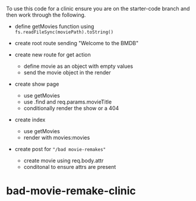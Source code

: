 To use this code for a clinic ensure you are on the starter-code branch and then work through the following.


* define getMovies function using `fs.readFileSync(moviePath).toString()`

* create root route sending "Welcome to the BMDB"

* create new route for get action
  - define movie as an object with empty values
  - send the movie object in the render

* create show page
  - use getMovies
  - use .find and req.params.movieTitle
  - conditionally render the show or a 404

* create index
  - use getMovies
  - render with movies:movies

* create post for `"/bad movie-remakes"`
  - create movie using req.body.attr
  - conditonal to ensure attrs are present

  
# bad-movie-remake-clinic
